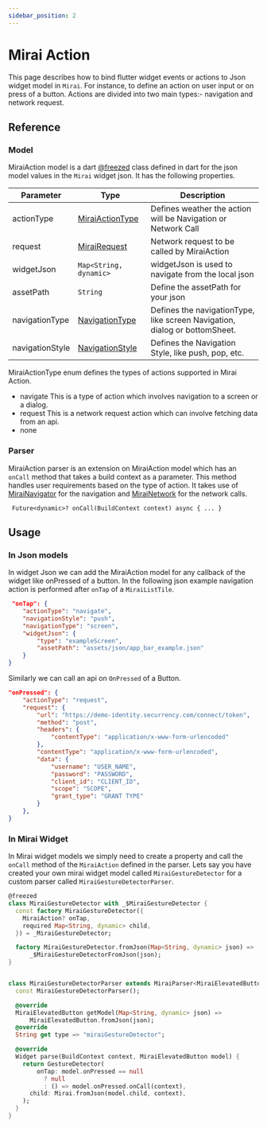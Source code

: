 ```yaml
---
sidebar_position: 2
---
```


# Mirai Action

This page describes how to bind flutter widget events or actions to Json widget model in `Mirai`. For instance, to define an action on user input or on press of a button. Actions are divided into two main types:- navigation and network request.

## Reference

### Model

MiraiAction model is a dart [@freezed](https://pub.dev/packages/freezed) class defined in dart for the json model values in the `Mirai` widget json. It has the following properties. 


| Parameter       | Type                                            | Description                                                                |
| --------------- | ----------------------------------------------- | -------------------------------------------------------------------------- |
| actionType      | [MiraiActionType](/docs/basics/actions#model)   | Defines weather the action will be Navigation or Network Call              |
| request         | [MiraiRequest](/docs/basics/request)            | Network request to be called by MiraiAction                                |
| widgetJson      | `Map<String, dynamic>`                          | widgetJson is used to navigate from the local json                         |
| assetPath       | `String`                                        | Define the assetPath for your json                                         |
| navigationType  | [NavigationType](/docs/basics/navigation#model) | Defines the navigationType, like screen Navigation, dialog or bottomSheet. |
| navigationStyle | [NavigationStyle](/docs/basics/request#model)   | Defines the Navigation Style, like push, pop, etc.                         |


MiraiActionType enum defines the types of actions supported in Mirai Action.

- navigate 
    This is a type of action which involves navigation to a screen or a dialog.
- request 
    This is a network request action which can involve fetching data from an api. 
- none 


### Parser 

MiraiAction parser is an extension on MiraiAction model which has an `onCall` method that takes a build context as a parameter. This method handles user requirements based on the type of action. It takes use of [MiraiNavigator](https://github.com/Securrency-OSS/mirai/blob/main/packages/mirai/lib/src/navigation/mirai_navigator.dart) for the navigation and [MiraiNetwork](https://github.com/Securrency-OSS/mirai/blob/main/packages/mirai/lib/src/network/mirai_network.dart) for the network calls.  

```
 Future<dynamic>? onCall(BuildContext context) async { ... }
```

## Usage 

### In Json models 

In widget Json we can add the MiraiAction model for any callback of  the widget like onPressed of a button. In the following json example navigation action is performed after `onTap` of a `MiraiListTile`.

```json
 "onTap": {
    "actionType": "navigate",
    "navigationStyle": "push",
    "navigationType": "screen",
    "widgetJson": {
        "type": "exampleScreen",
        "assetPath": "assets/json/app_bar_example.json"
    }
}
```

Similarly we can call an api on `OnPressed` of a Button.

```json
"onPressed": {
    "actionType": "request",
    "request": {
        "url": "https://demo-identity.securrency.com/connect/token",
        "method": "post",
        "headers": {
            "contentType": "application/x-www-form-urlencoded"
        },
        "contentType": "application/x-www-form-urlencoded",
        "data": {
            "username": "USER_NAME",
            "password": "PASSWORD",
            "client_id": "CLIENT_ID",
            "scope": "SCOPE",
            "grant_type": "GRANT TYPE"
        }
    },
}
```


### In Mirai Widget 

In Mirai widget models we simply need to create a property and call the `onCall` method of the `MiraiAction` defined in the parser.
Lets say you have created your own mirai widget model called `MiraiGestureDetector` for a custom parser called `MiraiGestureDetectorParser`.


```dart
@freezed
class MiraiGestureDetector with _$MiraiGestureDetector {
  const factory MiraiGestureDetector({
    MiraiAction? onTap,
    required Map<String, dynamic> child,
  }) = _MiraiGestureDetector;

  factory MiraiGestureDetector.fromJson(Map<String, dynamic> json) =>
      _$MiraiGestureDetectorFromJson(json);
}

```


```dart

class MiraiGestureDetectorParser extends MiraiParser<MiraiElevatedButton> {
  const MiraiGestureDetectorParser();

  @override
  MiraiElevatedButton getModel(Map<String, dynamic> json) =>
      MiraiElevatedButton.fromJson(json);
  @override
  String get type => "miraiGestureDetector";

  @override
  Widget parse(BuildContext context, MiraiElevatedButton model) {
    return GestureDetector(
        onTap: model.onPressed == null
          ? null
          : () => model.onPressed.onCall(context),
      child: Mirai.fromJson(model.child, context),
    );
  }
}

```
